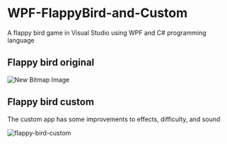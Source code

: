 # WPF-FlappyBird-and-Custom
A flappy bird game in Visual Studio using WPF and C# programming language

<h2>Flappy bird original </h2>

![New Bitmap Image](https://github.com/nguyenquangtung/WPF-FlappyBird-and-Custom/assets/59195029/49d8b09f-1e31-4036-bfff-efa36e9adca3)

<h2>Flappy bird custom </h2>
The custom app has some improvements to effects, difficulty, and sound

![flappy-bird-custom](https://github.com/nguyenquangtung/WPF-FlappyBird-and-Custom/assets/59195029/13c1f7c2-217a-4364-8ccb-c949b8607c0a)

